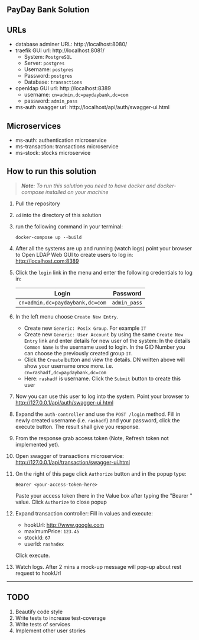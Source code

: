 ## PayDay Bank Solution
## URLs

* database adminer URL: http://localhost:8080/
* traefik GUI url: http://localhost:8081/
    - System: `PostgreSQL`
    - Server: `postgres`
    - Username: `postgres`
    - Password: `postgres`
    - Database: `transactions`
* openldap GUI url: http://localhost:8389
    - username: `cn=admin,dc=paydaybank,dc=com`
    - password: `admin_pass`
* ms-auth swagger url: http://localhost/api/auth/swagger-ui.html


## Microservices

* ms-auth: authentication microservice
* ms-transaction: transactions microservice
* ms-stock: stocks microservice

## How to run this solution

> ***Note**: To run this solution you need to have docker and docker-compose installed on your machine*
1. Pull the repository
2. `cd` into the directory of this solution
3. run the following command in your terminal:
    ```shell
    docker-compose up --build
    ```
4. After all the systems are up and running (watch logs) point your browser to Open LDAP Web GUI to create users to log in: http://localhost.com:8389
5. Click the `login` link in the menu and enter the following credentials to log in:

    | Login           |    Password   |
    | ----------------|:-------------:|
    |`cn=admin,dc=paydaybank,dc=com` | `admin_pass`|

6. In the left menu choose `Create New Entry`.
    * Create new `Generic: Posix Group`. For example `IT`
    * Create new `Generic: User Account` by using the same `Create New Entry` link and enter details for new user of the system: In the details `Common Name` is the username used to login. In the GID Number you can choose the previously created group `IT`. 
    * Click the `Create` button and view the details. DN written above will show your username once more. 
    i.e. ```cn=rashadf,dc=paydaybank,dc=com```
    * Here: `rashadf` is username. Click the `Submit` button to create this user
7. Now you can use this user to log into the system. Point your browser to http://127.0.0.1/api/auth/swagger-ui.html
8. Expand the `auth-controller` and use the `POST /login` method. Fill in newly created username (i.e. `rashadf`) and your password, click the execute button. The result shall give you response.
9. From the response grab access token (Note, Refresh token not implemented yet).
10. Open swagger of transactions microservice: http://127.0.0.1/api/transaction/swagger-ui.html
11. On the right of this page click `Authorize` button and in the popup type:
    ```
    Bearer <your-access-token-here>
    ```
    Paste your access token there in the Value box after typing the "Bearer " value. Click `Authorize` to close popup
12. Expand transaction controller: Fill in values and execute:
    * hookUrl: http://www.google.com
    * maximumPrice: `123.45`
    * stockId: `67`
    * userId: `rashadex`
    
    Click execute.
13. Watch logs. After 2 mins a mock-up message will pop-up about rest request to hookUrl

---
## TODO
1. Beautify code style
2. Write tests to increase test-coverage
3. Write tests of services
4. Implement other user stories
    